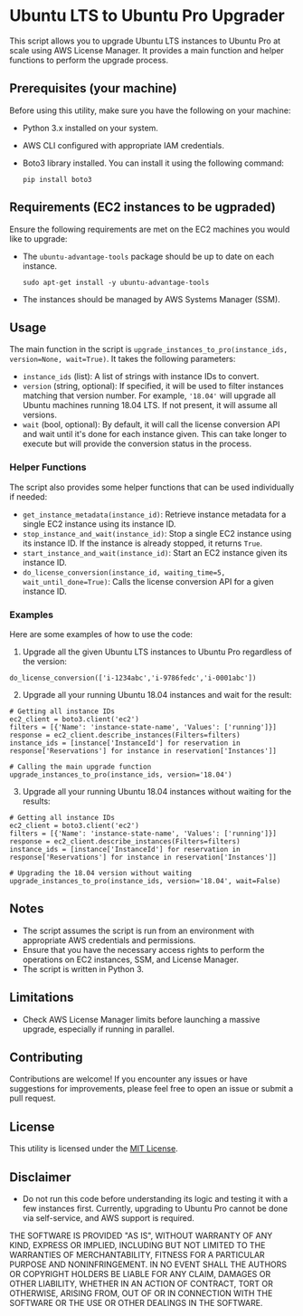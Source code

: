 # Ubuntu LTS to Ubuntu Pro Upgrader

This script allows you to upgrade Ubuntu LTS instances to Ubuntu Pro at scale using AWS License Manager. It provides a main function and helper functions to perform the upgrade process.

## Prerequisites (your machine)

Before using this utility, make sure you have the following on your machine:

- Python 3.x installed on your system.
- AWS CLI configured with appropriate IAM credentials.
- Boto3 library installed. You can install it using the following command:

  ```
  pip install boto3
  ```

## Requirements (EC2 instances to be ugpraded)

  Ensure the following requirements are met on the EC2 machines you would like to upgrade:

  - The `ubuntu-advantage-tools` package should be up to date on each instance.
    ```
    sudo apt-get install -y ubuntu-advantage-tools
    ```
  - The instances should be managed by AWS Systems Manager (SSM).


## Usage

The main function in the script is `upgrade_instances_to_pro(instance_ids, version=None, wait=True)`. It takes the following parameters:

- `instance_ids` (list): A list of strings with instance IDs to convert.
- `version` (string, optional): If specified, it will be used to filter instances matching that version number. For example, `'18.04'` will upgrade all Ubuntu machines running 18.04 LTS. If not present, it will assume all versions.
- `wait` (bool, optional): By default, it will call the license conversion API and wait until it's done for each instance given. This can take longer to execute but will provide the conversion status in the process.

### Helper Functions

The script also provides some helper functions that can be used individually if needed:

- `get_instance_metadata(instance_id)`: Retrieve instance metadata for a single EC2 instance using its instance ID.
- `stop_instance_and_wait(instance_id)`: Stop a single EC2 instance using its instance ID. If the instance is already stopped, it returns `True`.
- `start_instance_and_wait(instance_id)`: Start an EC2 instance given its instance ID.
- `do_license_conversion(instance_id, waiting_time=5, wait_until_done=True)`: Calls the license conversion API for a given instance ID.

### Examples

Here are some examples of how to use the code:

1. Upgrade all the given Ubuntu LTS instances to Ubuntu Pro regardless of the version:

```
do_license_conversion(['i-1234abc','i-9786fedc','i-0001abc'])
```

2. Upgrade all your running Ubuntu 18.04 instances and wait for the result:

```
# Getting all instance IDs
ec2_client = boto3.client('ec2')
filters = [{'Name': 'instance-state-name', 'Values': ['running']}]
response = ec2_client.describe_instances(Filters=filters)
instance_ids = [instance['InstanceId'] for reservation in response['Reservations'] for instance in reservation['Instances']]

# Calling the main upgrade function
upgrade_instances_to_pro(instance_ids, version='18.04')
```

3. Upgrade all your running Ubuntu 18.04 instances without waiting for the results:

```
# Getting all instance IDs
ec2_client = boto3.client('ec2')
filters = [{'Name': 'instance-state-name', 'Values': ['running']}]
response = ec2_client.describe_instances(Filters=filters)
instance_ids = [instance['InstanceId'] for reservation in response['Reservations'] for instance in reservation['Instances']]

# Upgrading the 18.04 version without waiting
upgrade_instances_to_pro(instance_ids, version='18.04', wait=False)
```

## Notes

- The script assumes the script is run from an environment with appropriate AWS credentials and permissions.
- Ensure that you have the necessary access rights to perform the operations on EC2 instances, SSM, and License Manager.
- The script is written in Python 3.

## Limitations

- Check AWS License Manager limits before launching a massive upgrade, especially if running in parallel.

## Contributing

Contributions are welcome! If you encounter any issues or have suggestions for improvements, please feel free to open an issue or submit a pull request.

## License

This utility is licensed under the [MIT License](LICENSE).

## Disclaimer

- Do not run this code before understanding its logic and testing it with a few instances first. Currently, upgrading to Ubuntu Pro cannot be done via self-service, and AWS support is required.

THE SOFTWARE IS PROVIDED "AS IS", WITHOUT WARRANTY OF ANY KIND, EXPRESS OR
IMPLIED, INCLUDING BUT NOT LIMITED TO THE WARRANTIES OF MERCHANTABILITY,
FITNESS FOR A PARTICULAR PURPOSE AND NONINFRINGEMENT. IN NO EVENT SHALL THE
AUTHORS OR COPYRIGHT HOLDERS BE LIABLE FOR ANY CLAIM, DAMAGES OR OTHER
LIABILITY, WHETHER IN AN ACTION OF CONTRACT, TORT OR OTHERWISE, ARISING FROM,
OUT OF OR IN CONNECTION WITH THE SOFTWARE OR THE USE OR OTHER DEALINGS IN THE
SOFTWARE.
